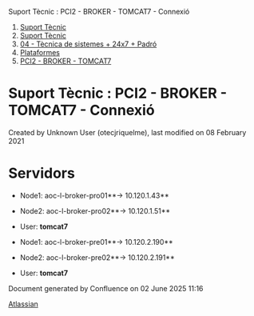 Suport Tècnic : PCI2 - BROKER - TOMCAT7 - Connexió  

1.  [Suport Tècnic](index.md)
2.  [Suport Tècnic](13893782.md)
3.  [04 - Tècnica de sistemes + 24x7 + Padró](26313202.md)
4.  [Plataformes](Plataformes_41520520.md)
5.  [PCI2 - BROKER - TOMCAT7](PCI2---BROKER---TOMCAT7_41521072.md)

Suport Tècnic : PCI2 - BROKER - TOMCAT7 - Connexió
==================================================

Created by Unknown User (otecjriquelme), last modified on 08 February 2021

Servidors 
==========

*   Node1: aoc-l-broker-pro01**→ 10.120.1.43**
    
*   Node2: aoc-l-broker-pro02**→ 10.120.1.51**
*   User: **tomcat7**

*   Node1: aoc-l-broker-pre01**→ 10.120.2.190**
    
*   Node2: aoc-l-broker-pre02**→ 10.120.2.191**
*   User: **tomcat7**

Document generated by Confluence on 02 June 2025 11:16

[Atlassian](http://www.atlassian.com/)